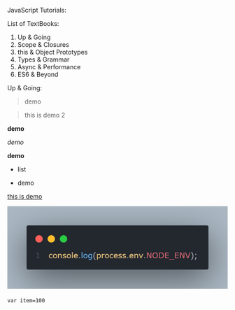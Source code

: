 JavaScript Tutorials:

List of TextBooks:

1. Up & Going
2. Scope & Closures
3. this & Object Prototypes
4. Types & Grammar
5. Async & Performance
6. ES6 & Beyond

Up & Going:

> demo

> this is demo 2

**demo**

*demo*

__demo__

- list

* demo

[this is demo](www.google.com)

![](./images/code.png)

`var item=100`

